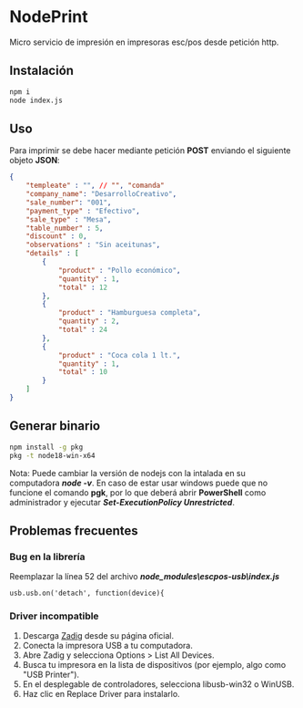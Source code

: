 # NodePrint
Micro servicio de impresión en impresoras esc/pos desde petición http.

## Instalación
```bash
npm i
node index.js
```

## Uso
Para imprimir se debe hacer mediante petición **POST** enviando el siguiente objeto **JSON**:

```json
{
    "templeate" : "", // "", "comanda"
    "company_name": "DesarrolloCreativo",
    "sale_number": "001",
    "payment_type" : "Efectivo",
    "sale_type" : "Mesa",
    "table_number" : 5,
    "discount" : 0,
    "observations" : "Sin aceitunas",
    "details" : [
        {
            "product" : "Pollo económico",
            "quantity" : 1,
            "total" : 12
        },
        {
            "product" : "Hamburguesa completa",
            "quantity" : 2,
            "total" : 24
        },
        {
            "product" : "Coca cola 1 lt.",
            "quantity" : 1,
            "total" : 10
        }
    ]
}
```

## Generar binario
```bash
npm install -g pkg
pkg -t node18-win-x64
```
Nota: Puede cambiar la versión de nodejs con la intalada en su computadora ***node -v***. En caso de estar usar windows puede que no funcione el comando **pgk**, por lo que deberá abrir **PowerShell** como administrador y ejecutar ***Set-ExecutionPolicy Unrestricted***.

## Problemas frecuentes
### Bug en la librería
Reemplazar la línea 52 del archivo ***node_modules\escpos-usb\index.js***
```
usb.usb.on('detach', function(device){
```

### Driver incompatible
1. Descarga [Zadig](https://zadig.akeo.ie/) desde su página oficial.
2. Conecta la impresora USB a tu computadora.
3. Abre Zadig y selecciona Options > List All Devices.
4. Busca tu impresora en la lista de dispositivos (por ejemplo, algo como "USB Printer").
5. En el desplegable de controladores, selecciona libusb-win32 o WinUSB.
6. Haz clic en Replace Driver para instalarlo.